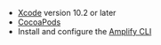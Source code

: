 * [Xcode](https://developer.apple.com/xcode/downloads/) version 10.2 or later
* [CocoaPods](https://guides.cocoapods.org/)
* Install and configure the [Amplify CLI](~/cli/start/install.md)
